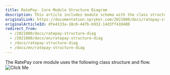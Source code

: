 ```yaml
---
title: RatePay- Core Module Structure Diagram
description: This article includes module schema with the class structure and flow.
originalLink: https://documentation.spryker.com/2021080/docs/ratepay-structure-diag
originalArticleId: dfe4133a-18c0-447b-b932-14d3ff410480
redirect_from:
  - /2021080/docs/ratepay-structure-diag
  - /2021080/docs/en/ratepay-structure-diag
  - /docs/ratepay-structure-diag
  - /docs/en/ratepay-structure-diag
---
```


The RatePay core module uses the following class structure and flow.
![Click Me](https://spryker.s3.eu-central-1.amazonaws.com/docs/Technology+Partners/Payment+Partners/Ratepay/ratepay_core_module_structure.png) 
